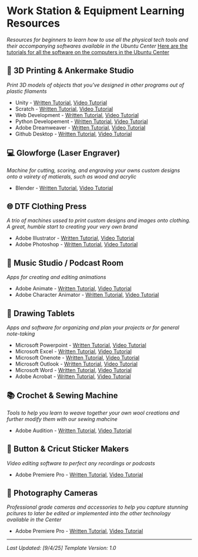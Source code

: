 
# Work Station & Equipment Learning Resources
*Resources for beginners to learn how to use all the physical tech tools and their accompanying softwares available in the Ubuntu Center*
[Here are the tutorials for all the software on the computers in the Ubuntu Center](resources.md)
## 🚀 3D Printing & Ankermake Studio 
*Print 3D models of objects that you've designed in other programs out of plastic filaments*

  - Unity - [Written Tutorial](https://learn.unity.com/pathway/unity-essentials), [Video Tutorial](https://youtu.be/XtQMytORBmM?si=rY9-zQX928Wls8fI)
  - Scratch - [Written Tutorial](https://www.create-learn.us/blog/how-do-i-learn-scratch-coding-with-scratch-for-kids-explained/), [Video Tutorial](https://youtu.be/D-nW4jvzRr8?si=szl2S9JwPGG9zXLZ)
  - Web Development - [Written Tutorial](https://www.w3schools.com/html/html_basic.asp), [Video Tutorial](https://youtu.be/FQdaUv95mR8?si=bs4en_CilFCxfEiC)
  - Python Developement - [Written Tutorial](https://www.w3schools.com/python/python_intro.asp), [Video Tutorial](https://youtu.be/fWjsdhR3z3c?si=nUtLT20GksRG_wxe)
  - Adobe Dreamweaver - [Written Tutorial](https://www.adobe.com/learn/dreamweaver), [Video Tutorial](https://youtu.be/p-qxxWHdfeg?si=sTlVrL7u24jeY-95) 
  - Github Desktop - [Written Tutorial](https://docs.github.com/en/desktop/overview/getting-started-with-github-desktop), [Video Tutorial](https://youtu.be/Oaj3RBIoGFc?si=EW_MWblXnMzKNLDP) 


## 💻 Glowforge (Laser Engraver)
*Machine for cutting, scoring, and engraving your owns custom designs onto a vairety of matierals, such as wood and acrylic*

- Blender - [Written Tutorial](https://drive.google.com/drive/folders/11oATx5qW3ZuJoyzFP0ei3oa2wuyjGSFC?usp=drive_link), [Video Tutorial](https://youtu.be/98FkRIbihyQ?si=17TvBalDiST5ocn0)

## 🌐 DTF Clothing Press
*A trio of machines ussed to print custom designs and images onto clothing. A great, humble start to creating your very own brand*

  - Adobe Illustrator - [Written Tutorial](https://vectordiary.com/learn-adobe-illustrator/), [Video Tutorial](https://youtu.be/n_-ygXZUq3U?si=5oiazBJoKUHd0oGR)
  - Adobe Photoshop - [Written Tutorial](https://www.adobe.com/learn/photoshop), [Video Tutorial](https://youtu.be/qwNbjGyhZ48?si=XIf8XOHTsG3tw1JG)

## 🐧 Music Studio / Podcast Room 
*Apps for creating and editing animations*

  - Adobe Animate - [Written Tutorial](https://helpx.adobe.com/animate/using/animation-basics.html), [Video Tutorial](https://youtu.be/0itiuHreY3A?si=etX7KnwhTuZWpDG0)
  - Adobe Character Animator - [Written Tutorial](https://www.adobe.com/learn/adobe-character-animator/web/add-physics-to-character-scene), [Video Tutorial](https://youtu.be/G9DkEIYJ2lo?si=lFYO1_5MRRPNfSij)

## 🎯 Drawing Tablets  
*Apps and software for organizing and plan your projects or for general note-taking*

  - Microsoft Powerpoint - [Written Tutorial](https://support.microsoft.com/en-us/office/create-a-presentation-in-powerpoint-422250f8-5721-4cea-92cc-202fa7b89617), [Video Tutorial](https://youtu.be/l5Ij7nUy9UQ?si=MLVez4UsEzxbcNuu)
  - Microsoft Excel - [Written Tutorial](https://youtu.be/l5Ij7nUy9UQ?si=MLVez4UsEzxbcNuu), [Video Tutorial](https://youtu.be/LgXzzu68j7M?si=UbJlIU2RNaWfo0hL)
  - Microsoft Onenote - [Written Tutorial](https://support.microsoft.com/en-us/office/start-using-onenote-6f4d0683-9b32-4467-9d38-76424d355673), [Video Tutorial](https://youtu.be/gO5Hk3hNrkU?si=hnVaOCSOpBqIqakg)
  - Microsoft Outlook - [Written Tutorial](https://support.microsoft.com/en-us/office/outlook-training-8a5b816d-9052-4190-a5eb-494512343cca), [Video Tutorial](https://youtu.be/rnnDyU9hgRM?si=JwO1XtipGRq8-b7n)
  - Microsoft Word - [Written Tutorial](https://edu.gcfglobal.org/en/word/#), [Video Tutorial](https://youtu.be/5Im87VPQZ_0?si=c8u89YaFAf9ZKyQH)
  - Adobe Acrobat - [Written Tutorial](https://www.adobe.com/learn/acrobat), [Video Tutorial](https://youtu.be/nzRswX0YDg0?si=xDksB4ucsnMS5l1O)

## 📚 Crochet & Sewing Machine  
*Tools to help you learn to weave together your own wool creations and further modify them with our sewing mahcine*

   - Adobe Audition - [Written Tutorial](https://www.adobe.com/learn/audition), [Video Tutorial](https://www.youtube.com/watch?v=qjObRLYZMW8)

## 📝 Button & Cricut Sticker Makers 
*Video editing software to perfect any recordings or podcasts*

   - Adobe Premiere Pro - [Written Tutorial](https://www.adobe.com/learn/premiere-pro), [Video Tutorial](https://youtu.be/yO52Tx60Keg?si=EqjKqsF-96b70v9y)

## 📝 Photography Cameras 
*Professional grade cameras and accessories to help you capture stunning pcitures to later be edited or implemented into the other technology available in the Center*

   - Adobe Premiere Pro - [Written Tutorial](https://www.adobe.com/learn/premiere-pro), [Video Tutorial](https://youtu.be/yO52Tx60Keg?si=EqjKqsF-96b70v9y)
---

*Last Updated: [9/4/25]*
*Template Version: 1.0*